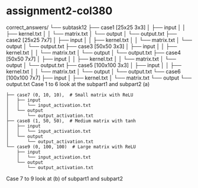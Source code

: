 # assignment2-col380
correct_answers/
└── subtask12
    ├── case1 [25x25 3x3]
    │   ├── input
    │   │   ├── kernel.txt
    │   │   └── matrix.txt
    │   └── output
    │       └── output.txt
    ├── case2 [25x25 7x7]
    │   ├── input
    │   │   ├── kernel.txt
    │   │   └── matrix.txt
    │   └── output
    │       └── output.txt
    ├── case3 [50x50 3x3]
    │   ├── input
    │   │   ├── kernel.txt
    │   │   └── matrix.txt
    │   └── output
    │       └── output.txt
    ├── case4 [50x50 7x7]
    │   ├── input
    │   │   ├── kernel.txt
    │   │   └── matrix.txt
    │   └── output
    │       └── output.txt
    ├── case5 [100x100 3x3]
    │   ├── input
    │   │   ├── kernel.txt
    │   │   └── matrix.txt
    │   └── output
    │       └── output.txt
    └── case6  [100x100 7x7]
        ├── input
        │   ├── kernel.txt
        │   └── matrix.txt
        └── output
            └── output.txt
Case 1 to 6 look at the subpart1 and subpart2 (a)

    ├── case7 (0, 10, 10),  # Small matrix with ReLU
    │   ├── input
    │   │   └── input_activation.txt
    │   └── output
    │       └── output_activation.txt
    ├── case8 (1, 50, 50),  # Medium matrix with tanh
    │   ├── input
    │   │   └── input_activation.txt
    │   └── output
    │       └── output_activation.txt
    └── case9 (0, 100, 100)  # Large matrix with ReLU
        ├── input
        │   └── input_activation.txt
        └── output
            └── output_activation.txt

Case 7 to 9 look at (b) of subpart1 and subpart2